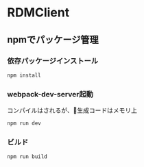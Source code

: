 # RDMClient

## npmでパッケージ管理

### 依存パッケージインストール

```bash
npm install
```

### webpack-dev-server起動
コンパイルはされるが、生成コードはメモリ上

```bash
npm run dev
```

### ビルド

```bash
npm run build
```
